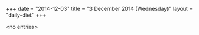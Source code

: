 +++
date = "2014-12-03"
title = "3 December 2014 (Wednesday)"
layout = "daily-diet"
+++


\<no entries\>

